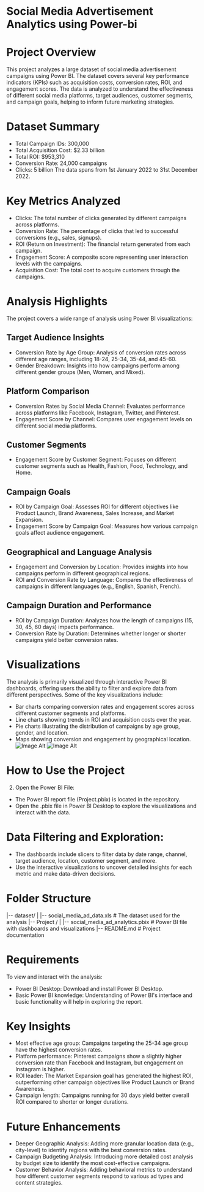 # Social Media Advertisement Analytics using Power-bi
# Project Overview
This project analyzes a large dataset of social media advertisement campaigns using Power BI. The dataset covers several key performance indicators (KPIs) such as acquisition costs, conversion rates, ROI, and engagement scores. The data is analyzed to understand the effectiveness of different social media platforms, target audiences, customer segments, and campaign goals, helping to inform future marketing strategies.
# Dataset Summary
+ Total Campaign IDs: 300,000
+ Total Acquisition Cost: $2.33 billion
+	Total ROI: $953,310
+	Conversion Rate: 24,000 campaigns
+	Clicks: 5 billion
The data spans from 1st January 2022 to 31st December 2022.
# Key Metrics Analyzed
+	Clicks: The total number of clicks generated by different campaigns across platforms.
+	Conversion Rate: The percentage of clicks that led to successful conversions (e.g., sales, signups).
+	ROI (Return on Investment): The financial return generated from each campaign.
+	Engagement Score: A composite score representing user interaction levels with the campaigns.
+	Acquisition Cost: The total cost to acquire customers through the campaigns.
# Analysis Highlights
The project covers a wide range of analysis using Power BI visualizations:
## Target Audience Insights
+ Conversion Rate by Age Group: Analysis of conversion rates across different age ranges, including 18-24, 25-34, 35-44, and 45-60.
+	Gender Breakdown: Insights into how campaigns perform among different gender groups (Men, Women, and Mixed).
## Platform Comparison
+	Conversion Rates by Social Media Channel: Evaluates performance across platforms like Facebook, Instagram, Twitter, and Pinterest.
+	Engagement Score by Channel: Compares user engagement levels on different social media platforms.
## Customer Segments
+	Engagement Score by Customer Segment: Focuses on different customer segments such as Health, Fashion, Food, Technology, and Home.
## Campaign Goals
+	ROI by Campaign Goal: Assesses ROI for different objectives like Product Launch, Brand Awareness, Sales Increase, and Market Expansion.
+	Engagement Score by Campaign Goal: Measures how various campaign goals affect audience engagement.
## Geographical and Language Analysis
+	Engagement and Conversion by Location: Provides insights into how campaigns perform in different geographical regions.
+	ROI and Conversion Rate by Language: Compares the effectiveness of campaigns in different languages (e.g., English, Spanish, French).
## Campaign Duration and Performance
+	ROI by Campaign Duration: Analyzes how the length of campaigns (15, 30, 45, 60 days) impacts performance.
+	Conversion Rate by Duration: Determines whether longer or shorter campaigns yield better conversion rates.
# Visualizations
The analysis is primarily visualized through interactive Power BI dashboards, offering users the ability to filter and explore data from different perspectives. Some of the key visualizations include:
+	Bar charts comparing conversion rates and engagement scores across different customer segments and platforms.
+	Line charts showing trends in ROI and acquisition costs over the year.
+	Pie charts illustrating the distribution of campaigns by age group, gender, and location.
+	Maps showing conversion and engagement by geographical location.
 ![Image Alt](image_url)
 ![Image Alt](image_url)
# How to Use the Project
2.	Open the Power BI File:
+	The Power BI report file (Project.pbix) is located in the repository.
+	Open the .pbix file in Power BI Desktop to explore the visualizations and interact with the data.
# Data Filtering and Exploration:
+	The dashboards include slicers to filter data by date range, channel, target audience, location, customer segment, and more.
+	Use the interactive visualizations to uncover detailed insights for each metric and make data-driven decisions.
# Folder Structure
|-- dataset/
|   |-- social_media_ad_data.xls  # The dataset used for the analysis
|-- Project /
|   |-- social_media_ad_analytics.pbix  # Power BI file with dashboards and visualizations
|-- README.md  # Project documentation
# Requirements
To view and interact with the analysis:
+	Power BI Desktop: Download and install Power BI Desktop.
+	Basic Power BI knowledge: Understanding of Power BI's interface and basic functionality will help in exploring the report.
# Key Insights
+	Most effective age group: Campaigns targeting the 25-34 age group have the highest conversion rates.
+	Platform performance: Pinterest campaigns show a slightly higher conversion rate than Facebook and Instagram, but engagement on Instagram is higher.
+	ROI leader: The Market Expansion goal has generated the highest ROI, outperforming other campaign objectives like Product Launch or Brand Awareness.
+	Campaign length: Campaigns running for 30 days yield better overall ROI compared to shorter or longer durations.
# Future Enhancements
+	Deeper Geographic Analysis: Adding more granular location data (e.g., city-level) to identify regions with the best conversion rates.
+ Campaign Budgeting Analysis: Introducing more detailed cost analysis by budget size to identify the most cost-effective campaigns.
+	Customer Behavior Analysis: Adding behavioral metrics to understand how different customer segments respond to various ad types and content strategies.


